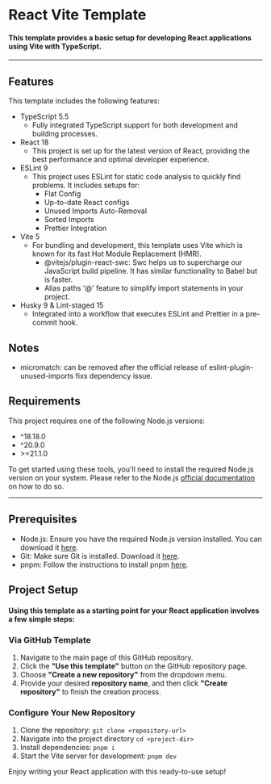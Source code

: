 # React Vite Template

#### This template provides a basic setup for developing React applications using Vite with TypeScript.

---

## Features

This template includes the following features:

- TypeScript 5.5
  - Fully integrated TypeScript support for both development and building processes.
- React 18
  - This project is set up for the latest version of React, providing the best performance and optimal developer experience.
- ESLint 9
  - This project uses ESLint for static code analysis to quickly find problems. It includes setups for:
    - Flat Config
    - Up-to-date React configs
    - Unused Imports Auto-Removal
    - Sorted Imports
    - Prettier Integration
- Vite 5
  - For bundling and development, this template uses Vite which is known for its fast Hot Module Replacement (HMR).
    - @vitejs/plugin-react-swc: Swc helps us to supercharge our JavaScript build pipeline. It has similar functionality to Babel but is faster.
    - Alias paths '@' feature to simplify import statements in your project.
- Husky 9 & Lint-staged 15
  - Integrated into a workflow that executes ESLint and Prettier in a pre-commit hook.

## Notes

- micromatch: can be removed after the official release of eslint-plugin-unused-imports fixs dependency issue.

## Requirements

This project requires one of the following Node.js versions:

- ^18.18.0
- ^20.9.0
- \>=21.1.0

To get started using these tools, you'll need to install the required Node.js version on your system. Please refer to the Node.js [official documentation](https://nodejs.org/) on how to do so.

---

## Prerequisites

- Node.js: Ensure you have the required Node.js version installed. You can download it [here](https://nodejs.org/).
- Git: Make sure Git is installed. Download it [here](https://git-scm.com/).
- pnpm: Follow the instructions to install pnpm [here](https://pnpm.io/installation).

## Project Setup

#### Using this template as a starting point for your React application involves a few simple steps:

### Via GitHub Template

1. Navigate to the main page of this GitHub repository.
2. Click the **"Use this template"** button on the GitHub repository page.
3. Choose **"Create a new repository"** from the dropdown menu.
4. Provide your desired **repository name**, and then click **"Create repository"** to finish the creation process.

### Configure Your New Repository

1. Clone the repository: `git clone <repository-url>`
2. Navigate into the project directory `cd <project-dir>`
3. Install dependencies: `pnpm i`
4. Start the Vite server for development: `pnpm dev`

Enjoy writing your React application with this ready-to-use setup!
